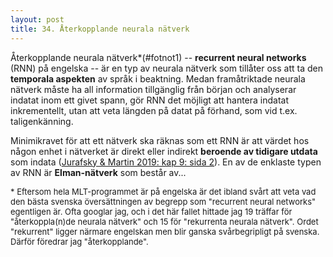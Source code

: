 ```yaml
---
layout: post
title: 34. Återkopplande neurala nätverk
---
```


Återkopplande neurala nätverk\*(#fotnot1) -- **recurrent neural networks** (RNN) på engelska -- är en typ av neurala nätverk som tillåter oss att ta den **temporala aspekten** av språk i beaktning. Medan framåtriktade neurala nätverk måste ha all information tillgänglig från början och analyserar indatat inom ett givet spann, gör RNN det möjligt att hantera indatat inkrementellt, utan att veta längden på datat på förhand, som vid t.ex. taligenkänning.

Minimikravet för att ett nätverk ska räknas som ett RNN är att värdet hos någon enhet i nätverket är direkt eller indirekt **beroende av tidigare utdata** som indata ([Jurafsky & Martin 2019: kap 9: sida 2](https://web.stanford.edu/~jurafsky/slp3/9.pdf)). En av de enklaste typen av RNN är **Elman-nätverk** som består av... 

<font size="2"><a name="fotnot1">*</a> Eftersom hela MLT-programmet är på engelska är det ibland svårt att veta vad den bästa svenska översättningen av begrepp som "recurrent neural networks" egentligen är. Ofta googlar jag, och i det här fallet hittade jag 19 träffar för "återkoppla(n)de neurala nätverk" och 15 för "rekurrenta neurala nätverk". Ordet "rekurrent" ligger närmare engelskan men blir ganska svårbegripligt på svenska. Därför föredrar jag "återkopplande".</font><br>
